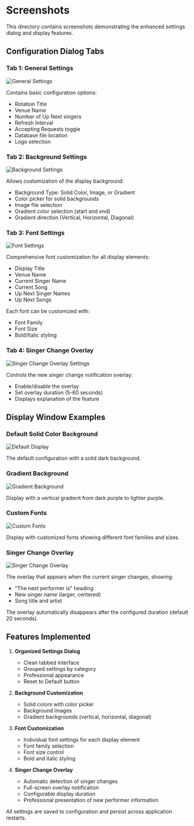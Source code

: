 # Screenshots

This directory contains screenshots demonstrating the enhanced settings dialog and display features.

## Configuration Dialog Tabs

### Tab 1: General Settings
![General Settings](config_tab_0_General.png)

Contains basic configuration options:
- Rotation Title
- Venue Name
- Number of Up Next singers
- Refresh Interval
- Accepting Requests toggle
- Database file location
- Logo selection

### Tab 2: Background Settings
![Background Settings](config_tab_1_Background.png)

Allows customization of the display background:
- Background Type: Solid Color, Image, or Gradient
- Color picker for solid backgrounds
- Image file selection
- Gradient color selection (start and end)
- Gradient direction (Vertical, Horizontal, Diagonal)

### Tab 3: Font Settings
![Font Settings](config_tab_2_Fonts.png)

Comprehensive font customization for all display elements:
- Display Title
- Venue Name
- Current Singer Name
- Current Song
- Up Next Singer Names
- Up Next Songs

Each font can be customized with:
- Font Family
- Font Size
- Bold/Italic styling

### Tab 4: Singer Change Overlay
![Singer Change Overlay Settings](config_tab_3_Singer_Change_Overlay.png)

Controls the new singer change notification overlay:
- Enable/disable the overlay
- Set overlay duration (5-60 seconds)
- Displays explanation of the feature

## Display Window Examples

### Default Solid Color Background
![Default Display](display_default_solid.png)

The default configuration with a solid dark background.

### Gradient Background
![Gradient Background](display_gradient.png)

Display with a vertical gradient from dark purple to lighter purple.

### Custom Fonts
![Custom Fonts](display_custom_fonts.png)

Display with customized fonts showing different font families and sizes.

### Singer Change Overlay
![Singer Change Overlay](display_with_overlay.png)

The overlay that appears when the current singer changes, showing:
- "The next performer is" heading
- New singer name (larger, centered)
- Song title and artist

The overlay automatically disappears after the configured duration (default 20 seconds).

## Features Implemented

1. **Organized Settings Dialog**
   - Clean tabbed interface
   - Grouped settings by category
   - Professional appearance
   - Reset to Default button

2. **Background Customization**
   - Solid colors with color picker
   - Background images
   - Gradient backgrounds (vertical, horizontal, diagonal)

3. **Font Customization**
   - Individual font settings for each display element
   - Font family selection
   - Font size control
   - Bold and italic styling

4. **Singer Change Overlay**
   - Automatic detection of singer changes
   - Full-screen overlay notification
   - Configurable display duration
   - Professional presentation of new performer information

All settings are saved to configuration and persist across application restarts.
